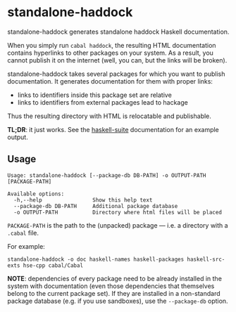 # standalone-haddock

standalone-haddock generates standalone haddock Haskell documentation.

When you simply run `cabal haddock`, the resulting HTML documentation contains
hyperlinks to other packages on your system. As a result, you cannot publish it
on the internet (well, you can, but the links will be broken).

standalone-haddock takes several packages for which you want to publish
documentation. It generates documentation for them with proper links:

* links to identifiers inside this package set are relative
* links to identifiers from external packages lead to hackage

Thus the resulting directory with HTML is relocatable and publishable.

**TL;DR**: it just works. See the [haskell-suite][] documentation for an example
output.

[haskell-suite]: http://haskell-suite.github.io/docs

## Usage

    Usage: standalone-haddock [--package-db DB-PATH] -o OUTPUT-PATH [PACKAGE-PATH]

    Available options:
      -h,--help                Show this help text
      --package-db DB-PATH     Additional package database
      -o OUTPUT-PATH           Directory where html files will be placed

`PACKAGE-PATH` is the path to the (unpacked) package — i.e. a directory with a
`.cabal` file.

For example:

    standalone-haddock -o doc haskell-names haskell-packages haskell-src-exts hse-cpp cabal/Cabal

**NOTE**: dependencies of every package need to be already installed in the
system with documentation (even those dependencies that themselves belong to the
current package set). If they are installed in a non-standard package database
(e.g. if you use sandboxes), use the `--package-db` option.
